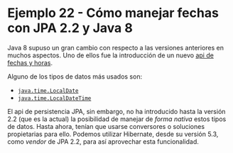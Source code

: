 
# Ejemplo 22 - Cómo manejar fechas con JPA 2.2 y Java 8

Java 8 supuso un gran cambio con respecto a las versiones anteriores en muchos aspectos. Uno de ellos fue la introducción de un nuevo [api de fechas y horas](https://www.oracle.com/technetwork/articles/java/jf14-date-time-2125367.html).

Alguno de los tipos de datos más usados son:

- [`java.time.LocalDate`](https://docs.oracle.com/javase/8/docs/api/java/time/LocalDate.html)
- [`java.time.LocalDateTime`](https://docs.oracle.com/javase/8/docs/api/java/time/LocalDateTime.html)

El api de persistencia JPA, sin embargo, no ha introducido hasta la versión 2.2 (que es la actual) la posibilidad de manejar de _forma nativa_ estos tipos de datos. Hasta ahora, tenían que usarse conversores o soluciones propietarias para ello. Podemos utilizar Hibernate, desde su versión 5.3, como _vendor_ de JPA 2.2, para así aprovechar esta funcionalidad.





